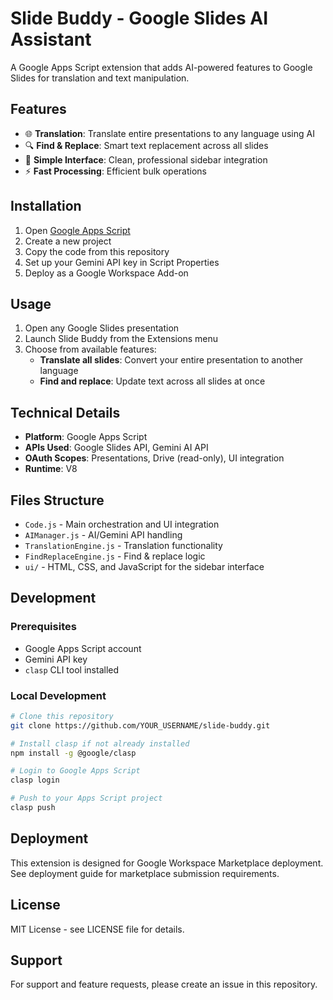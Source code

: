 # Slide Buddy - Google Slides AI Assistant

A Google Apps Script extension that adds AI-powered features to Google Slides for translation and text manipulation.

## Features

- 🌐 **Translation**: Translate entire presentations to any language using AI
- 🔍 **Find & Replace**: Smart text replacement across all slides
- 🎯 **Simple Interface**: Clean, professional sidebar integration
- ⚡ **Fast Processing**: Efficient bulk operations

## Installation

1. Open [Google Apps Script](https://script.google.com/)
2. Create a new project
3. Copy the code from this repository
4. Set up your Gemini API key in Script Properties
5. Deploy as a Google Workspace Add-on

## Usage

1. Open any Google Slides presentation
2. Launch Slide Buddy from the Extensions menu
3. Choose from available features:
   - **Translate all slides**: Convert your entire presentation to another language
   - **Find and replace**: Update text across all slides at once

## Technical Details

- **Platform**: Google Apps Script
- **APIs Used**: Google Slides API, Gemini AI API
- **OAuth Scopes**: Presentations, Drive (read-only), UI integration
- **Runtime**: V8

## Files Structure

- `Code.js` - Main orchestration and UI integration
- `AIManager.js` - AI/Gemini API handling
- `TranslationEngine.js` - Translation functionality
- `FindReplaceEngine.js` - Find & replace logic
- `ui/` - HTML, CSS, and JavaScript for the sidebar interface

## Development

### Prerequisites
- Google Apps Script account
- Gemini API key
- `clasp` CLI tool installed

### Local Development
```bash
# Clone this repository
git clone https://github.com/YOUR_USERNAME/slide-buddy.git

# Install clasp if not already installed
npm install -g @google/clasp

# Login to Google Apps Script
clasp login

# Push to your Apps Script project
clasp push
```

## Deployment

This extension is designed for Google Workspace Marketplace deployment. See deployment guide for marketplace submission requirements.

## License

MIT License - see LICENSE file for details.

## Support

For support and feature requests, please create an issue in this repository.
